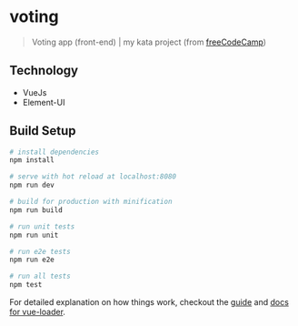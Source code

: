 # voting

> Voting app (front-end) | my kata project (from [freeCodeCamp](https://www.freecodecamp.com/challenges/build-a-voting-app))

## Technology 
- VueJs
- Element-UI
## Build Setup

``` bash
# install dependencies
npm install

# serve with hot reload at localhost:8080
npm run dev

# build for production with minification
npm run build

# run unit tests
npm run unit

# run e2e tests
npm run e2e

# run all tests
npm test
```

For detailed explanation on how things work, checkout the [guide](http://vuejs-templates.github.io/webpack/) and [docs for vue-loader](http://vuejs.github.io/vue-loader).
